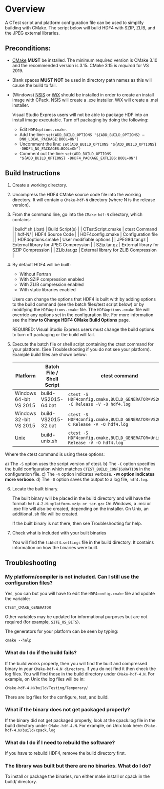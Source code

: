 # Overview

A CTest script and platform configuration file can be used to simplify building with CMake. The script below will build HDF4 with SZIP, ZLIB, and the JPEG external libraries.

## Preconditions:

* [CMake](https://www.cmake.org) **MUST** be installed. The minimum required version is CMake 3.10 and the recommended version is 3.15. CMake 3.15 is *required* for VS 2019.
* Blank spaces **MUST NOT** be used in directory path names as this will cause the build to fail.
* (Windows) [NSIS](http://nsis.sourceforge.net/Main_Page) or [WiX](http://www.wixtoolset.org/) should be installed in order to create an install image with CPack. NSIS will create a .exe installer. WiX will create a .msi installer.

   Visual Studio Express users will not be able to package HDF into an install image executable. Turn off packaging by doing the following:

   * Edit `HDF4options.cmake`.
   * Add the line:   `set(ADD_BUILD_OPTIONS "${ADD_BUILD_OPTIONS} –DNO_LOCAL_PACKAGE:BOOL=ON")`
   * Uncomment the line:   `set(ADD_BUILD_OPTIONS "${ADD_BUILD_OPTIONS} -DHDF4_NO_PACKAGES:BOOL=ON")`
   * Comment out the line:   `set(ADD_BUILD_OPTIONS "${ADD_BUILD_OPTIONS} -DHDF4_PACKAGE_EXTLIBS:BOOL=ON")`

## Build Instructions

1. Create a working directory.
2. Uncompress the HDF4 CMake source code file into the working directory. It will contain a `CMake-hdf-N` directory (where N is the release version).
3. From the command line, go into the `CMake-hdf-N` directory, which contains:

   | build*.sh (.bat) | Build Script(s) |
   | CTestScript.cmake | ctest Command |
   | hdf-N/ | HDF4 Source Code | 
   | HDF4config.cmake | Configuration file |
   | HDF4options.cmake | User modifiable options |
   | JPEG8d.tar.gz | External library for JPEG Compression |
   | SZip.tar.gz | External library for SZIP Compression |
   | ZLib.tar.gz | External library for ZLIB Compression |

4. By default HDF4 will be built:
   * Without Fortran
   * With SZIP compression enabled
   * With ZLIB compression enabled
   * With static libraries enabled

   Users can change the options that HDF4 is built with by adding options to the build command (see the batch files/test script below) or by modifying the `HDF4options.cmake` file. The `HDF4options.cmake` file will override any options set in the configuration file. For more information see the **How to Change HDF4 CMake Build Options** page.

   REQUIRED: Visual Studio Express users must change the build options to turn off packaging or the build will fail.
 
5. Execute the batch file or shell script containing the ctest command for your platform.  (See Troubleshooting if you do not see your platform).
Example build files are shown below:

   | Platform | Batch File / Shell Script | ctest command | 
   | --- | ---- | ----- | 
   | Windows 64-bit VS 2015 | build-VS2015-64.bat | `ctest -S HDF4config.cmake,BUILD_GENERATOR=VS201564 -C Release -V -O hdf4.log` |
   | Windows 32-bit VS 2015 | build-VS2015-32.bat | `ctest -S HDF4config.cmake,BUILD_GENERATOR=VS2015 -C Release -V -O hdf4.log` |
   | Unix | build-unix.sh | `ctest -S HDF4config.cmake,BUILD_GENERATOR=Unix -C Release -V -O hdf4.log` |

Where the ctest command is using these options:

a) The `-S` option uses the script version of ctest.
b) The `-C` option specifies the build configuration which matches `CTEST_BUILD_CONFIGURATION` in the configuration file.
c) The `-V` option indicates verbose. **`-VV` option indicates more verbose**.
d) The `-O` option saves the output to a log file, `hdf4.log`.

6. Locate the built binary.

   The built binary will be placed in the build directory and will have the format:
   `hdf-4.2.N-<platform.<zip or tar.gz>`
   On Windows, a .msi or .exe file will also be created, depending on the installer. On Unix, an additional .sh file will be created.

   If the built binary is not there, then see Troubleshooting for help.
 
7. Check what is included with your built binaries 
 
   You will find the `libhdf4.settings` file in the build directory. It contains information on how the binaries were built.
 
## Troubleshooting
 
### My platform/compiler is not included. Can I still use the configuration files?

   Yes, you can but you will have to edit the `HDF4config.cmake` file and update the variable:

   `CTEST_CMAKE_GENERATOR`
  
   Other variables may be updated for informational purposes but are not required (for example, `SITE_OS_BITS`).

   The generators for your platform can be seen by typing:

   `cmake --help`
  
### What do I do if the build fails?

   If the build works properly, then you will find the built and compressed binary in your `CMake-hdf-4.N directory`. If you do not find it then check the log files. You will find those in the build directory under `CMake-hdf-4.N`. For example, on Unix the log files will be in:

   `CMake-hdf-4.N/build/Testing/Temporary/`
  
   There are log files for the configure, test, and build.

### What if the binary does not get packaged properly?

   If the binary did not get packaged properly, look at the cpack.log file in the build directory under `CMake-hdf-4.N`. For example, on Unix look here:
   `CMake-hdf-4.N/build/cpack.log`
   
### What do I do if I need to rebuild the software?

   If you have to rebuild HDF4, remove the build directory first.

### The library was built but there are no binaries. What do I do?

   To install or package the binaries, run either make install or cpack in the build/ directory.

